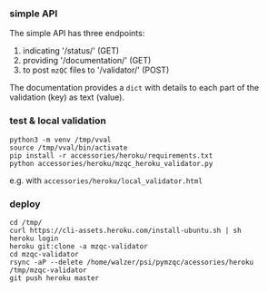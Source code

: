 ### simple API

The simple API has three endpoints: 
1. indicating '/status/' (GET)
2. providing '/documentation/' (GET) 
3. to post `mzQC` files to '/validator/' (POST)

The documentation provides a `dict` with details to each part of the validation (key) as text (value).

### test & local validation
```
python3 -m venv /tmp/vval
source /tmp/vval/bin/activate
pip install -r accessories/heroku/requirements.txt
python accessories/heroku/mzqc_heroku_validator.py
```
e.g. with `accessories/heroku/local_validator.html`

### deploy
```
cd /tmp/
curl https://cli-assets.heroku.com/install-ubuntu.sh | sh
heroku login
heroku git:clone -a mzqc-validator 
cd mzqc-validator
rsync -aP --delete /home/walzer/psi/pymzqc/acessories/heroku  /tmp/mzqc-validator
git push heroku master
```

